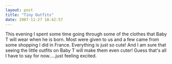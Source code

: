 ```yaml
---
layout: post
title: "Tiny Outfits"
date: 2007-11-27 18:42:57
---
```

This evening I spent some time going through some of the clothes that Baby T will wear when he is born. Most were given to us and a few came from some shopping I did in France. Everything is just so cute! And I am sure that seeing the little outfits on Baby T will make them even cuter! Guess that's all I have to say for now.....just feeling excited.

